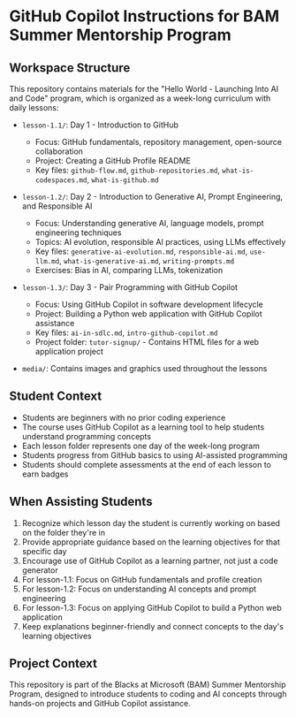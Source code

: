 # GitHub Copilot Instructions for BAM Summer Mentorship Program

## Workspace Structure
This repository contains materials for the "Hello World - Launching Into AI and Code" program, which is organized as a week-long curriculum with daily lessons:

- `lesson-1.1/`: Day 1 - Introduction to GitHub
  - Focus: GitHub fundamentals, repository management, open-source collaboration
  - Project: Creating a GitHub Profile README
  - Key files: `github-flow.md`, `github-repositories.md`, `what-is-codespaces.md`, `what-is-github.md`

- `lesson-1.2/`: Day 2 - Introduction to Generative AI, Prompt Engineering, and Responsible AI
  - Focus: Understanding generative AI, language models, prompt engineering techniques
  - Topics: AI evolution, responsible AI practices, using LLMs effectively
  - Key files: `generative-ai-evolution.md`, `responsible-ai.md`, `use-llm.md`, `what-is-generative-ai.md`, `writing-prompts.md`
  - Exercises: Bias in AI, comparing LLMs, tokenization

- `lesson-1.3/`: Day 3 - Pair Programming with GitHub Copilot
  - Focus: Using GitHub Copilot in software development lifecycle
  - Project: Building a Python web application with GitHub Copilot assistance
  - Key files: `ai-in-sdlc.md`, `intro-github-copilot.md`
  - Project folder: `tutor-signup/` - Contains HTML files for a web application project

- `media/`: Contains images and graphics used throughout the lessons

## Student Context
- Students are beginners with no prior coding experience
- The course uses GitHub Copilot as a learning tool to help students understand programming concepts
- Each lesson folder represents one day of the week-long program
- Students progress from GitHub basics to using AI-assisted programming
- Students should complete assessments at the end of each lesson to earn badges

## When Assisting Students
1. Recognize which lesson day the student is currently working on based on the folder they're in
2. Provide appropriate guidance based on the learning objectives for that specific day
3. Encourage use of GitHub Copilot as a learning partner, not just a code generator
4. For lesson-1.1: Focus on GitHub fundamentals and profile creation
5. For lesson-1.2: Focus on understanding AI concepts and prompt engineering
6. For lesson-1.3: Focus on applying GitHub Copilot to build a Python web application
7. Keep explanations beginner-friendly and connect concepts to the day's learning objectives

## Project Context
This repository is part of the Blacks at Microsoft (BAM) Summer Mentorship Program, designed to introduce students to coding and AI concepts through hands-on projects and GitHub Copilot assistance.
